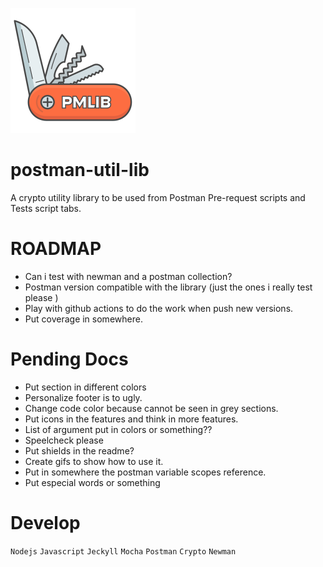 ![logo](/docs/assets/img/logo.png)

# postman-util-lib

A crypto utility library to be used from Postman Pre-request scripts and Tests script tabs.

# ROADMAP

- Can i test with newman and a postman collection?
- Postman version compatible with the library (just the ones i really test please )
- Play with github actions to do the work when push new versions.
- Put coverage in somewhere.

# Pending Docs

- Put section in different colors
- Personalize footer is to ugly.
- Change code color because cannot be seen in grey sections.
- Put icons in the features and think in more features.
- List of argument put in colors or something??
- Speelcheck please
- Put shields in the readme?
- Create gifs to show how to use it.
- Put in somewhere the postman variable scopes reference.
- Put especial words or something

# Develop

`Nodejs` `Javascript` `Jeckyll` `Mocha` `Postman` `Crypto` `Newman`